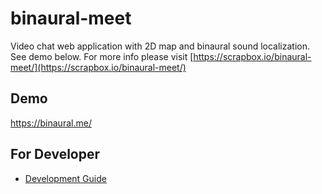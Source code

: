 # binaural-meet
Video chat web application with 2D map and binaural sound localization. See demo below.
For more info please visit [https://scrapbox.io/binaural-meet/](https://scrapbox.io/binaural-meet/)

## Demo
https://binaural.me/

## For Developer
- [Development Guide](./docs/DevelopmentGuide.md)